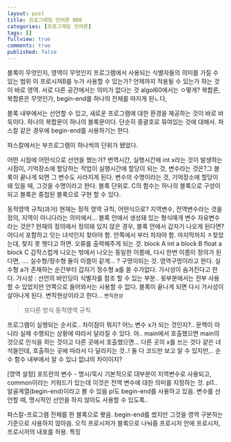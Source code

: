 ```yaml
---
layout: post
title: 프로그래밍 언어론 008
categories: [프로그래밍 언어론]
tags: []
fullview: true
comments: true
published: false
---
```

블록이 무엇인지, 영역이 무엇인지
프로그램에서 사용되는 식별자들의 의미를 가질 수 있는 범위
이 프로시져B를 누가 사용할 수 있는가? 언제까지 적용될 수 있는가 하는 것이 바로 영역.
서로 다른 공간에서는 의미가 없다는 것
algol60에서는 ㅇ떻게? 복합론, 복합론은 무엇인가, begin-end를 하나의 전체를 따지게 된ㄴ다,

블록 내부에서는 선언할 수 있고, 새로운 프로그램에 대한 환경을 제공하는 것이 바로 바둑이다. 하나의 복합문이 하나의 블록문이다. 단순히 중괄호로 묶여있는 것에 대해서.
파스칼 같은 경우에 begin-end를 사용하기는 한다.

파스칼에서는 부프로그램이 하나씩의 단위가 됐었다.

어떤 시점에 어떤식으로 선언을 했는가? 번역시간, 실행시간에 int x라는 것이 발생하는 시점이, 기억장소에 할당하는 작업이 실행시간에 할당이 되는 것, 변수라는 것은?그 블록이 끝나게 되면 그 변수도 사라지게 된다.
변수의 수명이라는 것, 기억장소에 할당이 돼 있을 때, 그것을 수명이라고 한다. 블록 단위로.
C의 함수는 하나의 블록으로 구성이되고 블록은 중첩된 블록으로 구현 할 수 있다.

동적영역 규칙(과거)
현재는 정적 영역 규칙, 어떤식으로? 지역변수, 전역변수라는 것을 정의, 지역이 아니다라는 의미에서... 블록 안에서 생성돼 있는 형식매개 변수
자유변수라는 것은? 현재의 정의에서 정의돼 있지 않은 경우, 블록 안에서 갑자기 나오게 된다면? 어디서 포함하고 잇는 녀석인지 찾아야 함. 안쪽에서 부터 차자야 함.
마지막까지 ㅈ찾았는대, 찾지 못 햇다고 하면. 오류를 출력해주게 되는 것.
block A int a
    block B float a
        block C
갑작스럽게 나오는 밖에서 나오는 동일한 이름에, 다시 한번 이름이 정의가 된다면, .... 실수형/정수형 둘이 이름이 같게... ? 구멍이되는 것. 영역구멍이라고 한다. 실수형 a가 존재하는 순간부터 갑자기 정수형 a를 쓸 수가없다. 가시성이 숨겨진다고 한다. 가시성 : 선언의 바인딩이 식별자를 참조 할 수 있는 부분.. 윗부분에서는 전부 사용할 수 있었지만 안쪽으로 들어와서는 사용할 수 없다. 블록이 끝나게 되면 다시 가시성이 살아나게 된다. 변칙현상이라고 한다... `변칙현상`
> 또다른 방식 동적영역 규칙

프로그램이 실행되는 순서로.. 차이점이 뭐지? 어느 변수 x가 되는 것인지?.. 문맥이 아니라 실제 수행되는 상황에 따라서 달라질 수 있다. 아.. main에서 호출했으면 main의 것으로 인식을 하는 것이고 다른 곳에서 호출했으면... 다른 곳의 x를 쓰는 것다 같은 녀석들인데, 호출하는 곳에 따라서 다 달라지는 것..! 둘 다 코드만 보고 알 수 있지만,.. 순수 함수 내부에서 알 수 있냐 없냐의 차이이지?

[영역 설정]
포트란의 변수 - 명시/묵시 기본적으로 대부분이 지역변수로 사용되고, common이라는 키워드가 있는데 이것은 전역 변수에 대한 의미를 지정하는 것.
pl1.. 알골계열(begin-end)이라고 볼 수 있음  pl도 begin-end를 사용하고 있음. 변수를 선언할 때, 명시적인 선언을 하지 않아도 사용할 수 있도록..

파스칼-프로그램 전체를 한 블록으로 봣음. begin-end를 썼지만 그것을 영역 구분하는 기준으로 사용하지 않아씀. 오직 프로시저가 블록으로 나눠줌
프로시저 안에 프로시저, 프로시저의 내포를 허용. 특징
